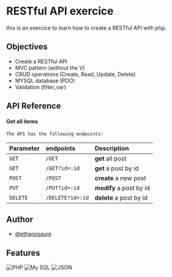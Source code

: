 # RESTful API exercice

this is an exercice to learn how to create a RESTful APi with php.

## Objectives

- Create a RESTful API
- MVC pattern (without the V)
- CRUD operations (Create, Read, Update, Delete)
- MYSQL database (PDO)
- Validation (filter_var)

## API Reference

#### Get all items

```
The API has the following endpoints:
```

| Parameter | endpoints        | Description             |
| :-------- | :--------------- | :---------------------- |
| `GET`     | `/GET`           | **get** all post        |
| `GET`     | `/GET?id=:id`    | **get** a post by id    |
| `POST`    | `/POST`          | **create** a new post   |
| `PUT`     | `/PUT?id=:id`    | **modify** a post by id |
| `DELETE`  | `/DELETE?id=:id` | **delete** a post by id |

## Author

- [@ethanosaure](https://github.com/Ethanosaure)

## Features

![PHP](https://camo.githubusercontent.com/02914afc1f51d55c8acac01c200a410efd74fffdff325678f6df6c22ae68a7ee/68747470733a2f2f696d672e736869656c64732e696f2f62616467652f5048502d3737374242343f7374796c653d666f722d7468652d6261646765266c6f676f3d706870266c6f676f436f6c6f723d7768697465)
![My SQL](https://camo.githubusercontent.com/a4a4a017a5d519d7c4ce2a3cd3d2194fb7af4b1ca424850784565007c2acc7d8/68747470733a2f2f696d672e736869656c64732e696f2f62616467652f4d7953514c2d3030354338343f7374796c653d666f722d7468652d6261646765266c6f676f3d6d7973716c266c6f676f436f6c6f723d7768697465)
![JSON](https://camo.githubusercontent.com/e0fe31b4bf5a7cffb35f18ee50fcdbe1f61bde74f893781502ba2bf708f270f6/68747470733a2f2f696d672e736869656c64732e696f2f62616467652f6a736f6e2d3545354335433f7374796c653d666f722d7468652d6261646765266c6f676f3d6a736f6e266c6f676f436f6c6f723d7768697465)
